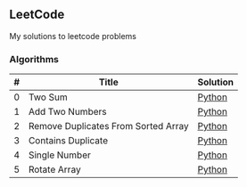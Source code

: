 
## LeetCode 

My solutions to leetcode problems


### Algorithms


|#   | Title | Solution |
|----|-------|----------|
| 0 | Two Sum | [Python](algorithms/TwoSum.py) |
| 1 | Add Two Numbers | [Python](algorithms/AddTwoNumbers.py) |
| 2 | Remove Duplicates From Sorted Array | [Python](algorithms/RemoveDuplicatesFromSortedArray.py) |
| 3 | Contains Duplicate | [Python](algorithms/ContainsDuplicate.py) |
| 4 | Single Number | [Python](algorithms/SingleNumber.py) |
| 5 | Rotate Array | [Python](algorithms/RotateArray.py) |